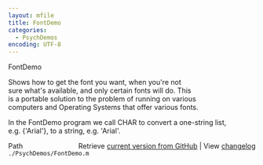 ```yaml
---
layout: mfile
title: FontDemo
categories:
  - PsychDemos
encoding: UTF-8
---
```


FontDemo  

Shows how to get the font you want, when you're not  
sure what's available, and only certain fonts will do.  This  
is a portable solution to the problem of running on various  
computers and Operating Systems that offer various fonts.  

In the FontDemo program we call CHAR to convert a one-string list,  
e.g. {'Arial'}, to a string, e.g. 'Arial'.  


<div class="code_header" style="text-align:right;">
  <span style="float:left;">Path&nbsp;&nbsp;</span> <span class="counter">Retrieve <a href=
  "https://raw.github.com/Psychtoolbox-3/Psychtoolbox-3/beta/./PsychDemos/FontDemo.m">current version from GitHub</a> | View <a href=
  "https://github.com/Psychtoolbox-3/Psychtoolbox-3/commits/beta/./PsychDemos/FontDemo.m">changelog</a></span>
</div>
<div class="code">
  <code>./PsychDemos/FontDemo.m</code>
</div>
